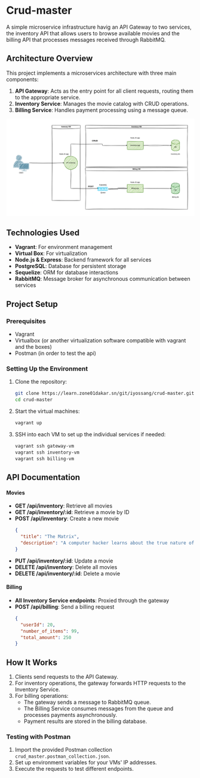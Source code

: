# Crud-master

A simple microservice infrastructure havig an API Gateway to two services, the inventory API that allows users to browse available movies and the billing API that processes messages received through RabbitMQ.

## Architecture Overview

This project implements a microservices architecture with three main components:

1. **API Gateway**: Acts as the entry point for all client requests, routing them to the appropriate service.
2. **Inventory Service**: Manages the movie catalog with CRUD operations.
3. **Billing Service**: Handles payment processing using a message queue.

![Architecture Diagram](crud-master-diagram.png)

## Technologies Used

- **Vagrant**: For environment management
- **Virtual Box**: For virtualization
- **Node.js & Express**: Backend framework for all services
- **PostgreSQL**: Database for persistent storage
- **Sequelize**: ORM for database interactions
- **RabbitMQ**: Message broker for asynchronous communication between services

## Project Setup

### Prerequisites

- Vagrant
- Virtualbox (or another virtualization software compatible with vagrant and the boxes)
- Postman (in order to test the api)
### Setting Up the Environment

1. Clone the repository:
   ```bash
   git clone https://learn.zone01dakar.sn/git/iyossang/crud-master.git
   cd crud-master
   ```

2. Start the virtual machines:
   ```bash
   vagrant up
   ```

3. SSH into each VM to set up the individual services if needed:
   ```bash
   vagrant ssh gateway-vm
   vagrant ssh inventory-vm
   vagrant ssh billing-vm
   ```

## API Documentation

#### Movies

- **GET /api/inventory**: Retrieve all movies
- **GET /api/inventory/:id**: Retrieve a movie by ID
- **POST /api/inventory**: Create a new movie
  ```json
  {
    "title": "The Matrix",
    "description": "A computer hacker learns about the true nature of reality",
  }
  ```
- **PUT /api/inventory/:id**: Update a movie
- **DELETE /api/inventory**: Delete all movies
- **DELETE /api/inventory/:id**: Delete a movie


#### Billing

- **All Inventory Service endpoints**: Proxied through the gateway
- **POST /api/billing**: Send a billing request
  ```json
  {
    "userId": 20,
    "number_of_items": 99,
    "total_amount": 250
  }
  ```

## How It Works

1. Clients send requests to the API Gateway.
2. For inventory operations, the gateway forwards HTTP requests to the Inventory Service.
3. For billing operations:
   - The gateway sends a message to RabbitMQ queue.
   - The Billing Service consumes messages from the queue and processes payments asynchronously.
   - Payment results are stored in the billing database.


### Testing with Postman

1. Import the provided Postman collection `crud_master.postman_collection.json`.
2. Set up environment variables for your VMs' IP addresses.
3. Execute the requests to test different endpoints.
